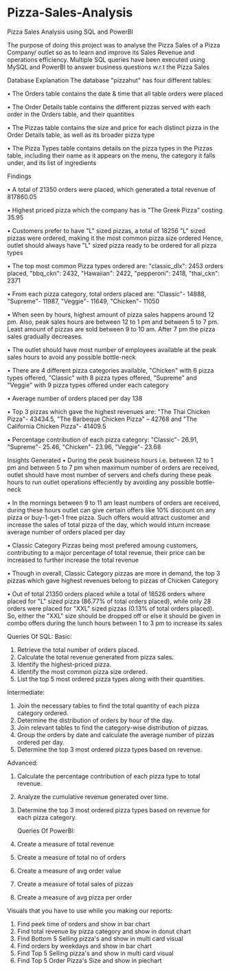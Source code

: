 # Pizza-Sales-Analysis
Pizza Sales Analysis using SQL and PowerBI

The purpose of doing this project was to analyse the Pizza Sales of a Pizza Company/ outlet so as to learn and improve its Sales Revenue and operations efficiency. Multiple SQL queries have been executed using MySQL and PowerBI to answer business questions w.r.t the Pizza Sales

Database Explanation
The database "pizzahut" has four different tables:

• The Orders table contains the date & time that all table orders were placed

• The Order Details table contains the different pizzas served with each order in the Orders table, and their quantities

• The Pizzas table contains the size and price for each distinct pizza in the Order Details table, as well as its broader pizza type

• The Pizza Types table contains details on the pizza types in the Pizzas table, including their name as it appears on the menu, the category it falls under, and its list of ingredients

Findings

• A total of 21350 orders were placed, which generated a total revenue of 817860.05

• Highest priced pizza which the company has is "The Greek Pizza" costing 35.95

• Customers prefer to have "L" sized pizzas, a total of 18256 "L" sized pizzas were ordered, making it the most common pizza size ordered Hence, outlet should always have "L" sized pizza ready to be ordered for all pizza types

• The top most common Pizza types ordered are: "classic_dlx": 2453 orders placed, "bbq_ckn": 2432, "Hawaiian": 2422, "pepperoni": 2418, "thai_ckn": 2371

• From each pizza category, total orders placed are: "Classic"- 14888, "Supreme"- 11987, "Veggie"- 11649, "Chicken"- 11050

• When seen by hours, highest amount of pizza sales happens around 12 pm. Also, peak sales hours are between 12 to 1 pm and between 5 to 7 pm. Least amount of pizzas are sold between 9 to 10 am. After 7 pm the pizza sales gradually decreases.

• The outlet should have most number of employees available at the peak sales hours to avoid any possible bottle-neck

• There are 4 different pizza categories available, "Chicken" with 6 pizza types offered, "Classic" with 8 pizza types offered, "Supreme" and "Veggie" with 9 pizza types offered under each category

• Average number of orders placed per day 138

• Top 3 pizzas which gave the highest revenues are: "The Thai Chicken Pizza"- 43434.5, "The Barbeque Chicken Pizza" – 42768 and "The California Chicken Pizza"- 41409.5

• Percentage contribution of each pizza category: "Classic"- 26.91, "Supreme"- 25.46, "Chicken"- 23.96, "Veggie"- 23.68

Insights Generated
• During the peak business hours i.e. between 12 to 1 pm and between 5 to 7 pm when maximum number of orders are received, outlet should have most number of servers and chefs during these peak hours to run outlet operations effeciently by avoiding any possible bottle-neck

• In the mornings between 9 to 11 am least numbers of orders are received, during these hours outlet can give certain offers like 10% discount on any pizza or buy-1-get-1 free pizza. Such offers would attract customer and increase the sales of total pizza of the day, which would inturn increase average number of orders placed per day

• Classic Category Pizzas being most prefered amoung customers, contributing to a major percentage of total revenue, their price can be increased to further increase the total revenue

• Though in overall, Classic Category pizzas are more in demand, the top 3 pizzas which gave highest revenues belong to pizzas of Chicken Category

• Out of total 21350 orders placed while a total of 18526 orders where placed for "L" sized pizza (86.77% of total orders placed), while only 28 orders were placed for "XXL" sized pizzas (0.13% of total orders placed). So, either the "XXL" size should be dropped off or else it should be given in combo offers during the lunch hours between 1 to 3 pm to increase its sales

                      
  Queries Of SQL:
Basic:

1. Retrieve the total number of orders placed.
2. Calculate the total revenue generated from pizza sales.
3. Identify the highest-priced pizza.
4. Identify the most common pizza size ordered.
5. List the top 5 most ordered pizza types along with their quantities.


Intermediate:

1. Join the necessary tables to find the total quantity of each pizza category ordered.
2. Determine the distribution of orders by hour of the day.
3. Join relevant tables to find the category-wise distribution of pizzas.
4. Group the orders by date and calculate the average number of pizzas ordered per day.
5. Determine the top 3 most ordered pizza types based on revenue.

Advanced:

1. Calculate the percentage contribution of each pizza type to total revenue.
2. Analyze the cumulative revenue generated over time.
3. Determine the top 3 most ordered pizza types based on revenue for each pizza category.

    Queries Of PowerBI:
                       
1. Create a measure of total revenue
2. Create a measure of total no of orders
3. Create a measure of avg order value
4. Create a measure of total sales of pizzas
5. Create a measure of avg pizza per order

Visuals that you have to use while you making our reports:

1. Find peek time of orders and show in bar chart
2. Find total revenue by pizza category and show in donut chart
3. Find Bottom 5 Selling pizza's and show in multi card visual
4. Find orders by weekdays and show in bar chart
5. Find Top 5 Selling pizza's and show in multi card visual
6. Find Top 5 Order Pizza's Size and show in piechart
                
